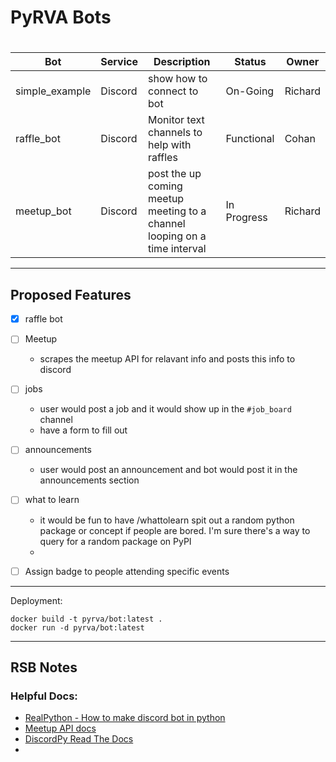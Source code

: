 # PyRVA Bots

# 
Bot | Service | Description | Status | Owner
---|---|---|---|---
simple_example | Discord | show how to connect to bot | On-Going | Richard
raffle_bot | Discord | Monitor text channels to help with raffles | Functional | Cohan
meetup_bot | Discord | post the up coming meetup meeting to a channel looping on a time  interval | In Progress | Richard

---
## Proposed Features

- [X] raffle bot
- [ ] Meetup
    - scrapes the meetup API for relavant info and posts this info to discord
- [ ] jobs
	- user would post a job and it would show up in the `#job_board` channel
	- have a form to fill out
- [ ] announcements
	- user would post an announcement and bot would post it in the announcements section
- [ ] what to learn
	- it would be fun to have /whattolearn spit out a random python package or concept if people are bored. I'm sure there's a way to query for a random package on PyPI
	- 
- [ ] Assign badge to people attending specific events


---
Deployment:

```
docker build -t pyrva/bot:latest .
docker run -d pyrva/bot:latest
```

---
## RSB Notes

### Helpful Docs:
- [RealPython - How to make discord bot in python](https://realpython.com/how-to-make-a-discord-bot-python/#how-to-make-a-discord-bot-in-python)
- [Meetup API docs](https://secure.meetup.com/meetup_api/console/)
- [DiscordPy Read The Docs](https://discordpy.readthedocs.io/en/latest/index.html)
- []()
